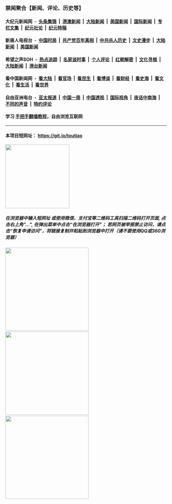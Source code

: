 ### 禁闻聚合【新闻、评论、历史等】

#### 大纪元新闻网 &nbsp;-&nbsp; [头条集锦](indexes/E头条集锦.md?t=02171956) &nbsp;|&nbsp; [港澳新闻](indexes/E港澳新闻.md?t=02171956)  &nbsp;|&nbsp; [大陆新闻](indexes/E大陆新闻.md?t=02171956) &nbsp;|&nbsp; [美国新闻](indexes/E美国新闻.md?t=02171956) &nbsp;|&nbsp; [国际新闻](indexes/E国际新闻.md?t=02171956) &nbsp;|&nbsp; [专栏文集](indexes/E专栏文集.md?t=02171956) &nbsp;|&nbsp; [纪元社论](indexes/E纪元社论.md?t=02171956) &nbsp;|&nbsp; [纪元特稿](indexes/E纪元特稿.md?t=02171956) 

#### 新唐人电视台 &nbsp;-&nbsp; [中国时局](indexes/N中国时局.md?t=02171956) &nbsp;|&nbsp; [共产党百年真相](indexes/N共产党百年真相.md?t=02171956) &nbsp;|&nbsp; [中共杀人历史](indexes/N中共杀人历史.md?t=02171956) &nbsp;|&nbsp; [文史漫步](indexes/N文史漫步.md?t=02171956) &nbsp;|&nbsp; [大陆新闻](indexes/N大陆新闻.md?t=02171956) &nbsp;|&nbsp; [美国新闻](indexes/N美国新闻.md?t=02171956)

#### 希望之声SOH &nbsp;-&nbsp; [热点追踪](indexes/H热点追踪.md?t=02171956) &nbsp;|&nbsp; [名家谈时事](indexes/H名家谈时事.md?t=02171956) &nbsp;|&nbsp; [个人评论](indexes/H个人评论.md?t=02171956)  &nbsp;|&nbsp; [红朝解密](indexes/H红朝解密.md?t=02171956) &nbsp;|&nbsp; [文化寻根](indexes/H文化寻根.md?t=02171956) &nbsp;|&nbsp; [大陆新闻](indexes/H大陆新闻.md?t=02171956) &nbsp;|&nbsp; [港台新闻](indexes/H港台新闻.md?t=02171956)

#### 看中国新闻网 &nbsp;-&nbsp; [看大陆](indexes/S看大陆.md?t=02171956) &nbsp;|&nbsp; [看官场](indexes/S看官场.md?t=02171956) &nbsp;|&nbsp; [看民生](indexes/S看民生.md?t=02171956)  &nbsp;|&nbsp; [看博谈](indexes/S看博谈.md?t=02171956) &nbsp;|&nbsp; [看财经](indexes/S看财经.md?t=02171956) &nbsp;|&nbsp; [看史海](indexes/S看史海.md?t=02171956) &nbsp;|&nbsp; [看文化](indexes/S看文化.md?t=02171956) &nbsp;|&nbsp; [看生活](indexes/S看生活.md?t=02171956) &nbsp;|&nbsp; [看世界](indexes/S看世界.md?t=02171956)

#### 自由亚洲电台 &nbsp;-&nbsp; [亚太报道](indexes/R亚太报道.md?t=02171956) &nbsp;|&nbsp; [中国一周](indexes/R中国一周.md?t=02171956) &nbsp;|&nbsp; [中国透视](indexes/R中国透视.md?t=02171956)  &nbsp;|&nbsp; [国际视角](indexes/R国际视角.md?t=02171956) &nbsp;|&nbsp; [夜话中南海](indexes/R夜话中南海.md?t=02171956) &nbsp;|&nbsp; [不同的声音](indexes/R不同的声音.md?t=02171956) &nbsp;|&nbsp; [特约评论](indexes/R特约评论.md?t=02171956)

#### 学习 [手把手翻墙教程](https://github.com/gfw-breaker/guides/wiki)，自由浏览互联网

----

#### 本项目短网址： https://git.io/toutiao
<img src="https://raw.githubusercontent.com/gfw-breaker/banned-news/master/scripts/img/qr.png" width="200px"/>  

##### 在浏览器中输入短网址 或使用微信、支付宝等二维码工具扫描二维码打开页面, 点击右上角"...", 在弹出菜单中点击“在浏览器打开”； 若网页被举报禁止访问，请点击“恢复申请访问”，将链接复制并粘贴到浏览器中打开（请不要使用QQ或360浏览器）

<img src="https://raw.githubusercontent.com/gfw-breaker/banned-news/master/scripts/img/1.png" width="260px"/> &nbsp; <img src="https://raw.githubusercontent.com/gfw-breaker/banned-news/master/scripts/img/2.png" width="260px"/> &nbsp; <img src="https://raw.githubusercontent.com/gfw-breaker/banned-news/master/scripts/img/3.png" width="260px"/>
